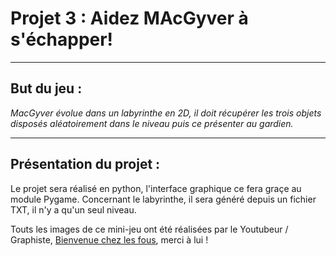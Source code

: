 # Projet 3 : Aidez MAcGyver à s'échapper!
***********************************************

## But du jeu :

*MacGyver évolue dans un labyrinthe en 2D, il doit récupérer les trois objets
disposés aléatoirement dans le niveau puis ce présenter au gardien.*

************************************************

## Présentation du projet :

Le projet sera réalisé en python, l'interface graphique ce fera graçe au module Pygame.
Concernant le labyrinthe, il sera généré depuis un fichier TXT, il n'y a qu'un seul niveau.


Touts les images de ce mini-jeu ont été réalisées par le Youtubeur / Graphiste,
[Bienvenue chez les fous](https://www.youtube.com/channel/UCIBuhfY5I16cNh36wFXc6zA "Lien vers la chaine du fou!"),
merci à lui ! 

